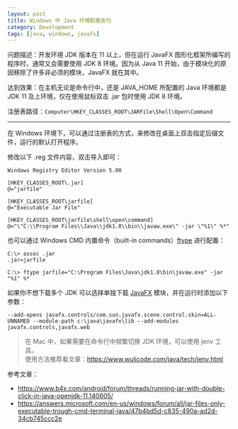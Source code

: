 ```yaml
---
layout: post
title: Windows 中 Java 环境配置技巧
category: Development
tags: [java, windows, javafx]
---
```


问题描述：开发环境 JDK 版本在 11 以上，但在运行 JavaFX 图形化框架所编写的程序时，通常又会需要使用 JDK 8 环境。因为从 Java 11 开始，由于模块化的原因移除了许多非必须的模块，JavaFX 就在其中。

达到效果：在主机无论是命令行中，还是 JAVA_HOME 所配置的 Java 环境都是 JDK 11 及上环境，仅在使用鼠标双击 .jar 包时使用 JDK 8 环境。

注册表路径：`Computer\HKEY_CLASSES_ROOT\JARFile\Shell\Open\Command`

---

在 Windows 环境下，可以通过注册表的方式，来修改在桌面上双击指定后缀文件，运行的默认打开程序。

修改以下 .reg 文件内容，双击导入即可：

```
Windows Registry Editor Version 5.00

[HKEY_CLASSES_ROOT\.jar]
@="jarfile"

[HKEY_CLASSES_ROOT\jarfile]
@="Executable Jar File"

[HKEY_CLASSES_ROOT\jarfile\shell\open\command]
@="\"C:\\Program Files\\Java\\jdk1.8\\bin\\javaw.exe\" -jar \"%1\" %*"

```

也可以通过 Windows CMD 内置命令（built-in commands）[ftype](https://learn.microsoft.com/en-us/windows-server/administration/windows-commands/ftype) 进行配置：

```console
C:\> assoc .jar
.jar=jarfile

C:\> ftype jarfile="C:\Program Files\Java\jdk1.8\bin\javaw.exe" -jar "%1" %*
```

如果你不想下载多个 JDK 可以选择单独下载 [JavaFX](https://gluonhq.com/products/javafx/) 模块，并在运行时添加以下参数：

```
--add-opens javafx.controls/com.sun.javafx.scene.control.skin=ALL-UNNAMED --module-path c:\java\javafx\lib --add-modules javafx.controls,javafx.web
```

> 在 Mac 中，如果需要在命令行中频繁切换 JDK 环境，可以使用 jenv 工具。  
> 使用方法推荐看文章：https://www.wulicode.com/java/tech/jenv.html

参考文章：

-   https://www.b4x.com/android/forum/threads/running-jar-with-double-click-in-java-openjdk-11.140605/
-   https://answers.microsoft.com/en-us/windows/forum/all/jar-files-only-executable-trough-cmd-terminal-java/47b4bd5d-c835-490a-ad2d-34cb745ccc2e
